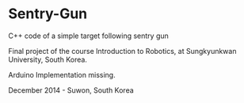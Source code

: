 # Sentry-Gun
C++ code of a simple target following sentry gun

Final project of the course Introduction to Robotics, at Sungkyunkwan University, South Korea.

Arduino Implementation missing.

December 2014 - Suwon, South Korea

